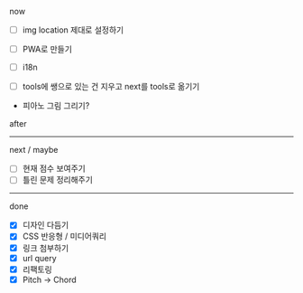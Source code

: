 now

- [ ] img location 제대로 설정하기
- [ ] PWA로 만들기
- [ ] i18n

- [ ] tools에 쌩으로 있는 건 지우고 next를 tools로 옮기기

- 피아노 그림 그리기?

after

---

next / maybe

- [ ] 현재 점수 보여주기
- [ ] 틀린 문제 정리해주기

---

done

- [x] 디자인 다듬기
- [x] CSS 반응형 / 미디어쿼리
- [x] 링크 첨부하기
- [x] url query
- [x] 리팩토링
- [x] Pitch -> Chord
